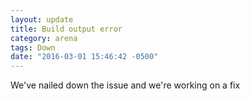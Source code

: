 ```yaml
---
layout: update
title: Build output error
category: arena
tags: Down
date: "2016-03-01 15:46:42 -0500"
---
```


We've nailed down the issue and we're working on a fix
